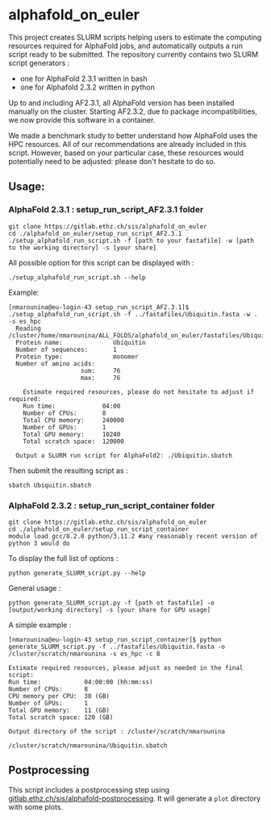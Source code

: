 # alphafold_on_euler

This project creates SLURM scripts helping users to estimate the computing resources required for AlphaFold jobs, and automatically outputs a run script ready to be submitted.
The repository currently contains two SLURM script generators :
- one for AlphaFold 2.3.1 written in bash
- one for Alphafold 2.3.2 written in python

Up to and including AF2.3.1, all AlphaFold version has been installed manually on the cluster. Starting AF2.3.2, due to package incompatibilities, we now provide this software in a container. 

We made a benchmark study to better understand how AlphaFold uses the HPC resources. 
All of our recommendations are already included in this script. However, based on your particular case, these resources would potentially need to be adjusted: please don't hesitate to do so.

## Usage:

### AlphaFold 2.3.1 : setup_run_script_AF2.3.1 folder

```commandline
git clone https://gitlab.ethz.ch/sis/alphafold_on_euler
cd ./alphafold_on_euler/setup_run_script_AF2.3.1
./setup_alphafold_run_script.sh -f [path to your fastafile] -w [path to the working directory] -s [your share]
```

All possible option for this script can be displayed with :

```commandline
./setup_alphafold_run_script.sh --help
```

 Example:

```commandline
[nmarounina@eu-login-43 setup_run_script_AF2.3.1]$ ./setup_alphafold_run_script.sh -f ../fastafiles/Ubiquitin.fasta -w . -s es_hpc
  Reading /cluster/home/nmarounina/ALL_FOLDS/alphafold_on_euler/fastafiles/Ubiquitin.fasta
  Protein name:              Ubiquitin
  Number of sequences:       1
  Protein type:              monomer
  Number of amino acids:
                    sum:     76
                    max:     76

    Estimate required resources, please do not hesitate to adjust if required: 
    Run time:             04:00
    Number of CPUs:       8
    Total CPU memory:     240000
    Number of GPUs:       1
    Total GPU memory:     10240
    Total scratch space:  120000

  Output a SLURM run script for AlphaFold2: ./Ubiquitin.sbatch
```

Then submit the resulting script as :
```commandline
sbatch Ubiquitin.sbatch
```

### AlphaFold 2.3.2 : setup_run_script_container folder

```commandline
git clone https://gitlab.ethz.ch/sis/alphafold_on_euler
cd ./alphafold_on_euler/setup_run_script_container
module load gcc/8.2.0 python/3.11.2 #any reasonably recent version of python 3 would do
```
To display the full list of options :

```commandline
python generate_SLURM_script.py --help
```
General usage :
```commandline
python generate_SLURM_script.py -f [path ot fastafile] -o [output/working directory] -s [your share for GPU usage]
```

A simple example :
```commandline
[nmarounina@eu-login-43 setup_run_script_container]$ python generate_SLURM_script.py -f ../fastafiles/Ubiquitin.fasta -o /cluster/scratch/nmarounina -s es_hpc -c 8 

Estimate required resources, please adjust as needed in the final script:
Run time:            04:00:00 (hh:mm:ss)
Number of CPUs:      8
CPU memory per CPU:  30 (GB)
Number of GPUs:      1
Total GPU memory:    11 (GB)
Total scratch space: 120 (GB)

Output directory of the script : /cluster/scratch/nmarounina

/cluster/scratch/nmarounina/Ubiquitin.sbatch
```

## Postprocessing

This script includes a postprocessing step using
[gitlab.ethz.ch/sis/alphafold-postprocessing](https://gitlab.ethz.ch/sis/alphafold-postprocessing).
It will generate a `plot` directory with some plots.
